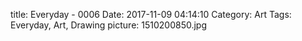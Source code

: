 title: Everyday - 0006
Date: 2017-11-09 04:14:10
Category: Art
Tags: Everyday, Art, Drawing
picture: 1510200850.jpg
